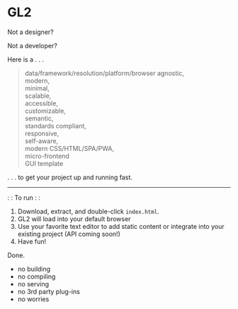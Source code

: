 <H1>GL2</h1>

<p>Not a designer?</p>

<p>Not a developer?</p>

<p>Here is a . . .</p>

> data/framework/resolution/platform/browser agnostic,<br />modern,<br />minimal,<br />scalable,<br />accessible,<br />customizable,<br />semantic,<br />standards compliant,<br />responsive,<br />self-aware,<br />modern CSS/HTML/SPA/PWA,<br />micro-frontend<br />GUI template

<p>. . . to get your project up and running fast.</p>

---

<p>: : To run : :</p>

<ol>
  <li>Download, extract, and double-click <code>index.html</code>.</li>
  <li>GL2 will load into your default browser</li>
  <li>Use your favorite text editor to add static content or integrate into your existing project (API coming soon!)</li>
  <li>Have fun!</li>
</ol>

<p>Done.</p>

<ul>
<li>no building</li>
<li>no compiling</li>
<li>no serving</li>
<li>no 3rd party plug-ins</li>
<li>no worries</li>
</ul>

